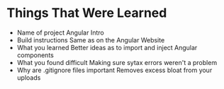 # Things That Were Learned

- Name of project
    Angular Intro
- Build instructions
    Same as on the Angular Website
- What you learned
    Better ideas as to import and inject Angular components 
- What you found difficult
    Making sure sytax errors weren't a problem
- Why are .gitignore files important
    Removes excess bloat from your uploads

